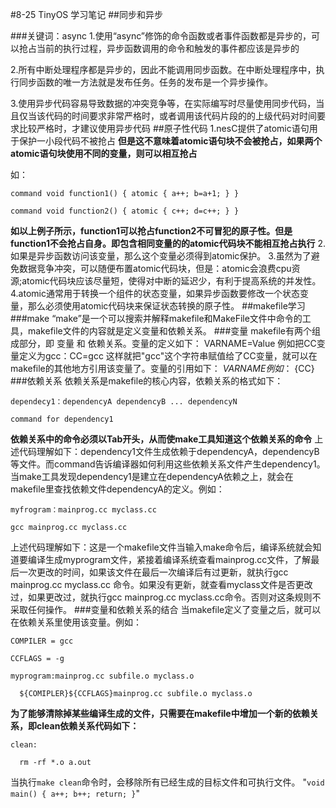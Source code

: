 #8-25  TinyOS 学习笔记
##同步和异步

###关键词：async
1.使用“async”修饰的命令函数或者事件函数都是异步的，可以抢占当前的执行过程，异步函数调用的命令和触发的事件都应该是异步的

2.所有中断处理程序都是异步的，因此不能调用同步函数。在中断处理程序中，执行同步函数的唯一方法就是发布任务。任务的发布是一个异步操作。

3.使用异步代码容易导致数据的冲突竞争等，在实际编写时尽量使用同步代码，当且仅当该代码的时间要求非常严格时，或者调用该代码片段的的上级代码对时间要求比较严格时，才建议使用异步代码
##原子性代码
1.nesC提供了atomic语句用于保护一小段代码不被抢占
**但是这不意味着atomic语句块不会被抢占，如果两个atomic语句块使用不同的变量，则可以相互抢占**

如：

`command void function1()
{
  atomic
    {
     a++;
     b=a+1;
    }
}   `

`command void function2()
{
  atomic
    {
      c++;
      d=c++;
    }
}  `

**如以上例子所示，function1可以抢占function2不可冒犯的原子性。但是function1不会抢占自身。即包含相同变量的的atomic代码块不能相互抢占执行**
2.如果是异步函数访问该变量，那么这个变量必须得到atomic保护。
3.虽然为了避免数据竞争冲突，可以随便布置atomic代码块，但是：atomic会浪费cpu资源;atomic代码块应该尽量短，使得对中断的延迟少，有利于提高系统的并发性。
4.atomic通常用于转换一个组件的状态变量，如果异步函数要修改一个状态变量，那么必须使用atomic代码块来保证状态转换的原子性。
##makefile学习
###make
“make”是一个可以搜索并解释makefile和MakeFile文件中命令的工具，makefile文件的内容就是定义变量和依赖关系。
###变量
makefile有两个组成部分，即 变量 和 依赖关系。变量的定义如下：
VARNAME=Value   例如把CC变量定义为gcc：CC=gcc   这样就把"gcc"这个字符串赋值给了CC变量，就可以在makefile的其他地方引用该变量了。变量的引用如下：
${VARNAME}   例如：$ {CC}
###依赖关系
依赖关系是makefile的核心内容，依赖关系的格式如下：

`dependecy1：dependencyA dependencyB ... dependencyN`

  `command for dependency1`

**依赖关系中的命令必须以Tab开头，从而使make工具知道这个依赖关系的命令**
上述代码理解如下：dependency1文件生成依赖于dependencyA，dependencyB等文件。而command告诉编译器如何利用这些依赖关系文件产生dependency1。当make工具发现dependency1是建立在dependencyA依赖之上，就会在makefile里查找依赖文件dependencyA的定义。例如：

`myfrogram：mainprog.cc myclass.cc`

  `gcc mainprog.cc myclass.cc`

上述代码理解如下：这是一个makefile文件当输入make命令后，编译系统就会知道要编译生成myprogram文件，紧接着编译系统查看mainprog.cc文件，了解最后一次更改的时间，如果该文件在最后一次编译后有过更新，就执行gcc mainprog.cc myclass.cc 命令。如果没有更新，就查看myclass文件是否更改过，如果更改过，就执行gcc mainprog.cc myclass.cc命令。否则对这条规则不采取任何操作。
###变量和依赖关系的结合
当makefile定义了变量之后，就可以在依赖关系里使用该变量。例如：

`COMPILER = gcc`

`CCFLAGS = -g`

`myprogram:mainprog.cc subfile.o myclass.o`

`  ${COMIPLER}${CCFLAGS}mainprog.cc subfile.o myclass.o`

**为了能够清除掉某些编译生成的文件，只需要在makefile中增加一个新的依赖关系，即clean依赖关系代码如下：**

`clean:`

`  rm -rf *.o a.out`

当执行`make clean`命令时，会移除所有已经生成的目标文件和可执行文件。
"`void main()
{
    a++;
    b++;
    return;
}`"
